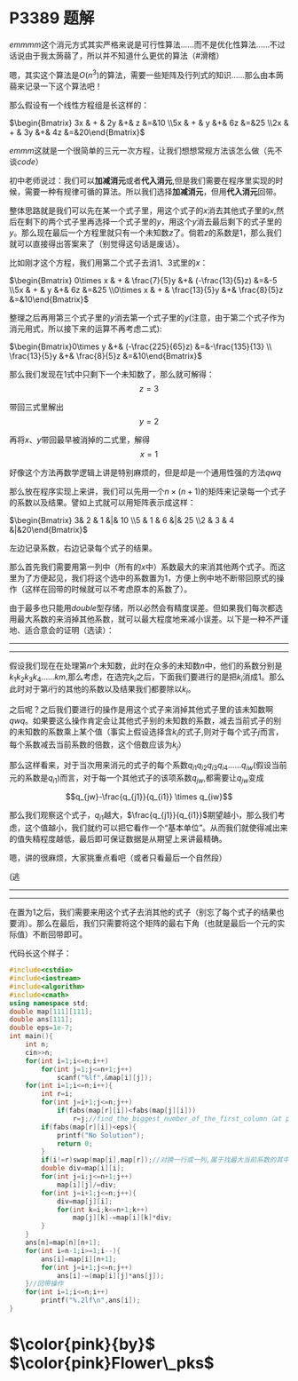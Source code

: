 # P3389 题解

$emmmm$这个消元方式其实严格来说是可行性算法……而不是优化性算法……不过话说由于我太蒟蒻了，所以并不知道什么更优的算法（#滑稽）

嗯，其实这个算法是$O(n^3)$的算法，需要一些矩阵及行列式的知识……那么由本蒟蒻来记录一下这个算法吧！

那么假设有一个线性方程组是长这样的：

$\begin{Bmatrix} 3x & + & 2y &+& z &=&10 \\5x & + & y &+& 6z &=&25 \\2x & + & 3y &+& 4z &=&20\end{Bmatrix}$

$emmm$这就是一个很简单的三元一次方程，让我们想想常规方法该怎么做（先不谈$code$）

初中老师说过：我们可以**加减消元**或者**代入消元**,但是我们需要在程序里实现的时候，需要一种有规律可循的算法。所以我们选择**加减消元**，但用**代入消元**回带。

整体思路就是我们可以先在某一个式子里，用这个式子的$x$消去其他式子里的$x$,然后在剩下的两个式子里再选择一个式子里的$y$，用这个$y$消去最后剩下的式子里的$y$。那么现在最后一个方程里就只有一个未知数$z$了。倘若$z$的系数是$1$，那么我们就可以直接得出答案来了（别觉得这句话是废话）。

比如刚才这个方程，我们用第二个式子去消1、3式里的$x$：

$\begin{Bmatrix} 0\times x & + & \frac{7}{5}y &+& (-\frac{13}{5}z) &=&-5 \\5x & + & y &+& 6z &=&25 \\0\times x & + & \frac{13}{5}y &+& \frac{8}{5}z &=&10\end{Bmatrix}$

整理之后再用第三个式子里的$y$消去第一个式子里的$y$(注意，由于第二个式子作为消元用式，所以接下来的运算不再考虑二式):

$\begin{Bmatrix}0\times y &+& (-\frac{225}{65}z) &=&-\frac{135}{13} \\ \frac{13}{5}y &+& \frac{8}{5}z &=&10\end{Bmatrix}$

那么我们发现在$1$式中只剩下一个未知数了，那么就可解得：
$$z=3$$

带回三式里解出
$$y=2$$

再将$x$、$y$带回最早被消掉的二式里，解得
$$x=1$$

好像这个方法再数学逻辑上讲是特别麻烦的，但是却是一个通用性强的方法$qwq$

那么放在程序实现上来讲，我们可以先用一个$n \times (n+1)$的矩阵来记录每一个式子的系数以及结果。譬如上式就可以用矩阵表示成这样：

$\begin{Bmatrix} 3& 2 & 1 &|& 10 \\5 & 1 & 6 &|& 25 \\2  & 3 & 4 &|&20\end{Bmatrix}$

左边记录系数，右边记录每个式子的结果。

那么首先我们需要用第一列中（所有的$x$中）系数最大的来消其他两个式子。而这里为了方便起见，我们将这个选中的系数置为$1$，方便上例中地不断带回原式的操作（这样在回带的时候就可以不考虑原本的系数了）。

由于最多也只能用$double$型存储，所以必然会有精度误差。但如果我们每次都选用最大系数的来消掉其他系数，就可以最大程度地来减小误差。以下是一种不严谨地、适合意会的证明（选读）：

_____________________
_____________________

假设我们现在在处理第$n$个未知数，此时在众多的未知数$n$中，他们的系数分别是$k_1 k_2 k_3 k_ 4$……$km$,那么考虑，在选完$k_i$之后，下面我们要进行的是把$k_i$消成$1$。那么此时对于第$i$行的其他的系数以及结果我们都要除以$k_i$。

之后呢？之后我们要进行的操作是用这个式子来消掉其他式子里的该未知数啊$qwq$。如果要这么操作肯定会让其他式子别的未知数的系数，减去当前式子的别的未知数的系数乘上某个值（事实上假设选择含$k_i$的式子,则对于每个式子$j$而言，每个系数减去当前系数的倍数，这个倍数应该为$k_j$）

那么这样看来，对于当次用来消元的式子的每个系数$q_{i1}q_{i2}q_{i3}q_{i4}$……$q_{iw}$(假设当前元的系数是$q_{i1}$)而言，对于每一个其他式子的该项系数$q_{jw}$,都需要让$q_{jw}$变成

$$q_{jw}-\frac{q_{j1}}{q_{i1}} \times q_{iw}$$

那么我们观察这个式子，$q_{i1}$越大，$\frac{q_{j1}}{q_{i1}}$期望越小，那么我们考虑，这个值越小，我们就约可以把它看作一个“基本单位”。从而我们就使得减出来的值失精程度越低，最后即可保证数据是从期望上来讲最精确。

嗯，讲的很麻烦，大家挑重点看吧（或者只看最后一个自然段）

(逃

__________________
______________________

在置为$1$之后，我们需要来用这个式子去消其他的式子（别忘了每个式子的结果也要消）。那么在最后，我们只需要将这个矩阵的最右下角（也就是最后一个元的实际值）不断回带即可。

代码长这个样子：
```cpp
#include<cstdio>
#include<iostream>
#include<algorithm>
#include<cmath>
using namespace std;
double map[111][111];
double ans[111];
double eps=1e-7;
int main(){
    int n;
    cin>>n;
    for(int i=1;i<=n;i++)
        for(int j=1;j<=n+1;j++)
            scanf("%lf",&map[i][j]);
    for(int i=1;i<=n;i++){
        int r=i;
        for(int j=i+1;j<=n;j++)
            if(fabs(map[r][i])<fabs(map[j][i]))
                r=j;//find_the_biggest_number_of_the_first_column（at present) 
        if(fabs(map[r][i])<eps){
            printf("No Solution");
            return 0;
        }
        if(i!=r)swap(map[i],map[r]);//对换一行或一列,属于找最大当前系数的其中一步。（这样就可以只处理当前行的系数啦！） 
        double div=map[i][i];
        for(int j=i;j<=n+1;j++)
            map[i][j]/=div;
        for(int j=i+1;j<=n;j++){
            div=map[j][i];
            for(int k=i;k<=n+1;k++)
                map[j][k]-=map[i][k]*div;
        }
    }
    ans[n]=map[n][n+1];
    for(int i=n-1;i>=1;i--){
        ans[i]=map[i][n+1];
        for(int j=i+1;j<=n;j++)
            ans[i]-=(map[i][j]*ans[j]);
    }//回带操作
    for(int i=1;i<=n;i++)
        printf("%.2lf\n",ans[i]);
}

```
# $\color{pink}{by}$  $\color{pink}Flower\_pks$